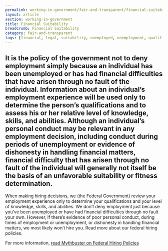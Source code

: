 ```yaml
---
permalink: working-in-government/fair-and-transparent/financial-suitability/
layout: article
section: working-in-government
title: Financial Suitability
breadcrumb: Financial Suitability
category: fair-and-transparent
tags: [financial, legal, suitability, unemployed, unemployment, qualifications]
---
```


<h2 class="usajobs-help-center__lead">
  It is the policy of the government not to deny employment simply because an individual has been unemployed or has had financial difficulties that have arisen through no fault of the individual. Information about an individual’s employment experience will be used only to determine the person’s qualifications and to assess his or her relative level of knowledge, skills, and abilities. Although an individual’s personal conduct may be relevant in any employment decision, including conduct during periods of unemployment or evidence of dishonesty in handling financial matters, financial difficulty that has arisen through no fault of the individual will generally not itself be the basis of an unfavorable suitability or fitness determination.
</h2>

When making hiring decisions, we (the Federal Government) review your employment experience only to determine your qualifications and your level of knowledge, skills, and abilities. We don’t deny employment just because you’ve been unemployed or have had financial difficulties through no fault your own. However, if there’s evidence of poor personal conduct, during times of employment or unemployment, or dishonesty in handling financial matters, we most likely won’t hire you. Read more about our federal hiring policies.

For more information, [read Mythbuster on Federal Hiring Policies](https://hru.gov/Studio_Recruitment/tools/Mythbuster_on_Federal_Hiring_Policies.pdf)

